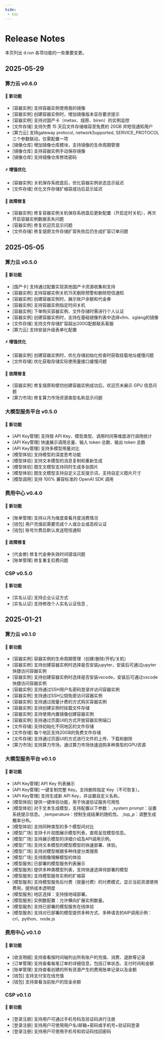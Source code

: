 ```yaml
---
hide:
 - toc
---
```


# Release Notes

本页列出 d.run 各项功能的一些重要变更。

## 2025-05-29

### 算力云 v0.6.0

#### 🚀 新功能

- [容器实例] 支持容器实例使用我的镜像
- [容器实例] 创建容器实例时，增加镜像版本显存要求提示
- [容器实例] 支持对国产卡（metax、燧原、biren）的实例监控
- [文件存储] 支持欠费 15 天后文件存储缩容至免费的 20GB 并短信通知用户
- [算力云] 支持gateway protocol, networkSupported, SERVICE_PROTOCOL 三个参数联动，仅需配置一项
- [镜像仓库] 增加镜像仓库模块，支持镜像的生命周期管理
- [镜像仓库] 支持容器实例手动保存镜像
- [镜像仓库] 支持镜像仓库修改密码

#### ⚡ 增强优化

- [容器实例] 关机保存系统盘后，优化容器实例状态显示延迟
- [文件存储] 优化文件存储扩缩容成功后显示延迟

#### 🐛 故障修复

- [容器实例] 修复容器实例关机保存系统盘后更新配置（开启定时关机），再次开启容器实例数据丢失问题
- [容器实例] 修复欢迎页显示问题
- [文件存储] 修复燧原文件存储扩容失败后仍生成扩容订单问题

## 2025-05-05

### 算力云 v0.5.0

#### 🚀 新功能

- [国产卡] 支持通过配置实现其他国产卡资源收集和支持
- [容器实例] 支持容器实例关机15天删除预警和删除短信通知
- [容器实例] 创建容器实例时，展示账户余额和代金券
- [容器实例] 支持容器实例指定时间关机
- [容器实例] 下单购买容器实例、文件存储时需进行个人认证
- [容器实例] 创建容器实例时，支持在基础镜像列表中选择vllm、sglang的镜像
- [文件存储] 支持文件存储扩容超出200G配额联系客服
- [算力云] 支持安装升级表单化配置

#### ⚡ 增强优化

- [容器实例] 创建容器实例时，优化存储初始化检查时获取挂载地址缓慢问题
- [文件存储] 优化获取存储实际使用量接口缓慢问题

#### 🐛 故障修复

- [容器实例] 修复燧原和壁仞创建容器实例成功后，欢迎页未展示 GPU 信息问题
- [算力市场] 修复算力市场资源类型名称显示问题

### 大模型服务平台 v0.5.0

#### 🚀 新功能

- [API Key管理] 支持按 API Key、模型类型、调用时间等维度进行调用统计
- [API Key管理] 快速展示调用总量、输入 token 总数、输出 token 总数
- [API Key管理] 支持多模型用量对比
- [模型体验] 支持模型的深度思考功能
- [模型体验] 支持文本模型的消息复制和重新生成
- [模型体验] 图生文模型支持同时生成多张图片
- [模型体验] 图生文模型支持自定义正反提示词，支持自定义图片尺寸
- [模型调用] 支持 100% 兼容标准的 OpenAI SDK 调用

### 费用中心 v0.4.0

#### 🚀 新功能

- [账单管理] 支持以月为维度查看月度消费情况
- [钱包] 用户充值前需要完成个人或企业或高校认证
- [钱包] 账号欠费后默认发送短信通知

#### 🐛 故障修复

- [代金劵] 修复代金券失效时间错误问题
- [账单管理] 修复重复扣费问题

### CSP v0.5.0

#### 🚀 新功能

- [实名认证] 支持企业认证方式
- [实名认证] 支持修改个人实名认证信息
,

## 2025-01-21

### 算力云 v0.1.0

#### 🚀 新功能

- [容器实例] 容器实例的生命周期管理（创建/删除/开机/关机）
- [容器实例] 支持创建容器实例时选择是否安装jupyter，安装后可通过jupyter快捷访问容器实例
- [容器实例] 支持创建容器实例时选择是否安装vscode，安装后可通过vscode快捷访问容器实例
- [容器实例] 支持通过SSH用户名密码登录并访问容器实例
- [容器实例] 支持通过SSH公钥免密访问容器实例
- [容器实例] 支持通过按量计费的方式购买容器实例
- [容器实例] 支持创建实例时挂载文件存储
- [容器实例] 支持使用内置镜像创建容器实例
- [容器实例] 支持通过页面UI的方式开放容器实例端口
- [文件存储] 支持初始化不同地区的文件存储
- [文件存储] 每个地区支持20GB的免费文件存储
- [文件存储] 支持通过页面UI的方式进行文件的上传、下载和删除
- [算力市场] 支持算力市场，通过算力市场快速选购多种类型的GPU资源

### 大模型服务平台 v0.1.0

#### 🚀 新功能

- [API Key管理] API Key 列表展示
- [API Key管理] 一键复制完整 Key。支持删除指定 Key（不可恢复）。
- [API Key管理] 支持生成新 API Key，并设置自定义名称。
- [模型体验] 提供一键体验功能，用于快速验证服务可用性
- [模型体验] 对于文本生成模型，支持配置以下参数：
,system prompt：设置系统提示信息。
,temperature：控制生成结果的随机性。
,top_p：调整生成概率分布。
- [模型体验] 支持同种类型的多个模型间对比
- [模型广场] 支持卡片视图展示模型列表，直观呈现模型信息。
- [模型广场] 支持展示模型的详细介绍及API调用示例。
- [模型广场] 支持文本模型的模型模型的快速部署、体验。
- [模型广场] 支持对模型根据多种纬度分类搜索
- [模型广场] 支持图像理解模型的体验
- [模型服务] 已部署的模型服务列表展示
- [模型服务] 提供多种类模型列表，支持快速选择待部署的模型
- [模型服务] 支持模型服务实例的扩缩容
- [模型服务] 支持模型服务后付费（按量付费）的付费模式，显示当前资源使用费用，提供成本透明度
- [模型服务] 地区选择：支持按地域部署。
- [模型服务] 实例数配置：允许横向扩展实例数量。
- [模型服务] 支持已部署的模型服务在线体验
- [模型服务] 支持对已部署的模型提供多种方式、多种语言的AIP调用示例：crl、python、node.js

### 费用中心 v0.1.0

#### 🚀 新功能

- [收支明细] 支持查看按时间轴列出所有账户的充值、消费、退款等记录
- [订单管理] 支持查看每笔订单的详细信息，包括订单状态、支付时间和金额
- [账单管理] 支持查看创建的所有资源产生的费用账单记录以及金额
- [钱包] 支持支付宝在线充值
- [钱包] 支持查看当前账户的现金余额

### CSP v0.1.0

#### 🚀 新功能

- [登录注册] 支持用户可通过手机号码及验证码进行注册
- [登录注册] 支持用户可使用用户名/邮箱+密码或手机号+验证码登录
- [登录注册] 支持用户可使用手机号和验证码找回密码

